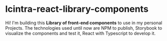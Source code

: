# lcintra-react-library-components
Hi! I'm building this **Library of front-end components** to use in my personal Projects. The technologies used until now are NPM to publish, Storybook to visualize the components and test it, React with Typescript to develop it.
